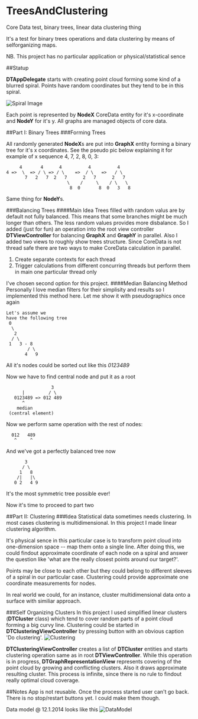 TreesAndClustering
==================

Core Data test, binary trees, linear data clustering thing

It's a test for binary trees operations and data clustering by means of selforganizing maps.

NB. This project has no particular application or physical/statistical sence 

##Statup

**DTAppDelegate** starts with creating point cloud forming some kind of a blurred spiral. Points have random coordinates but they tend to be in this spiral.

![Spiral Image](https://lh4.googleusercontent.com/-0NtCwexgeug/UtKlFmIW3zI/AAAAAAAACSk/jhGD725n-i8/w568-h496-no/spiral.png)

Each point is represented by **NodeX** CoreData entity for it's x-coordinate and **NodeY** for it's y.
All graphs are managed objects of core data.


##Part I: Binary Trees
###Forming Trees

All randomly generated **NodeX**s are put into **GraphX** entity forming a binary tree for it's x coordinates. See the pseudo pic below explaining it for example of x sequence 4, 7, 2, 8, 0, 3:

```
     4       4      4          4          4
4 =>  \  => / \ => / \    =>  / \   =>   / \
       7   2   7  2   7      2   7      2   7
                       \    /     \    / \   \
                        8  0       8  0   3   8

```
Same thing for **NodeY**s.

###Balancing Trees
####Main Idea
Trees filled with random valus are by default not fully balanced. This means that some branches might be much longer than others. The less random values provides more disbalance.
So I added (just for fun) an operation into the root view controller **DTViewController** for balancing **GraphX** and **GraphY** in parallel.
Also I added two views to roughly show trees structure.
Since CoreData is not thread safe there are two ways to make CoreData calculation in parallel.

1. Create separate contexts for each thread
2. Trigger calculations from different concurring threads but perform them in main one particular thread only

I've chosen second option for this project.
####Median Balancing Method
Personally I love median filters for their simplisity and results so I implemented this method here.
Let me show it with pseudographics once again

```
Let's assume we
have the following tree
 0
  \      
   2     
  / \    
 1   3 - 8   
        / \
       4   9
```
All it's nodes could be sorted out like this *0123489*

Now we have to find central node and put it as a root

```
                 3     
      |         / \   
   0123489 => 012 489 
      ^               
    median            
 (central element)    
```
Now we perform same operation with the rest of nodes:

```
  012   489
   ^     ^
```
And we've got a perfectly balanced tree now

```
       3
      / \   
     1   8
    /|   |\
   0 2   4 9
```

It's the most symmetric tree possible ever!

Now it's time to proceed to part two

##Part II: Clustering
###Idea
Statistical data sometimes needs clustering. In most cases clustering is multidimensional. In this project I made linear clustering algorithm.

It's physical sence in this particular case is to transform point cloud into one-dimension space -- map them onto a single line. After doing this, we could findout approximate coordinate of each node on a spiral and answer the question like 'what are the really closest points around our target?'.

Points may be close to each other but they could belong to different sleeves of a spiral in our particular case. Clustering could provide approximate one coordinate measurements for nodes.

In real world we could, for an instance, cluster multidimensional data onto a surface with similiar approach.

###Self Organizing Clusters
In this project I used simplified linear clusters (**DTCluster** class) which tend to cover random parts of a point cloud forming a big curvy line.
Clustering could be started in **DTClusteringViewController** by pressing button with an obvious caption 'Do clustering'.
![Clustering](https://lh4.googleusercontent.com/-rUcwNBikpFs/UtKlFlziqEI/AAAAAAAACSo/0-5_bzlw4j0/w568-h496-no/clustering.png)

**DTClusteringViewController** creates a list of **DTCluster** entities and starts clustering operation same as in root **DTViewController**. While this operation is in progress, **DTGraphRepresentationView** represents covering of the point cloud by growing and conflicting clusters. Also it draws approximate resulting cluster.
This process is infinite, since there is no rule to findout really optimal cloud coverage.

##Notes
App is not reusable. Once the process started user can't go back. There is no stop/restart buttons yet. I could make them though.

Data model @ 12.1.2014 looks like this
![DataModel](https://lh5.googleusercontent.com/-52E0O-GJtgw/UtKqdIkBkvI/AAAAAAAACU4/n217HHwB4G8/w640-h448-no/Datamodel.png)

